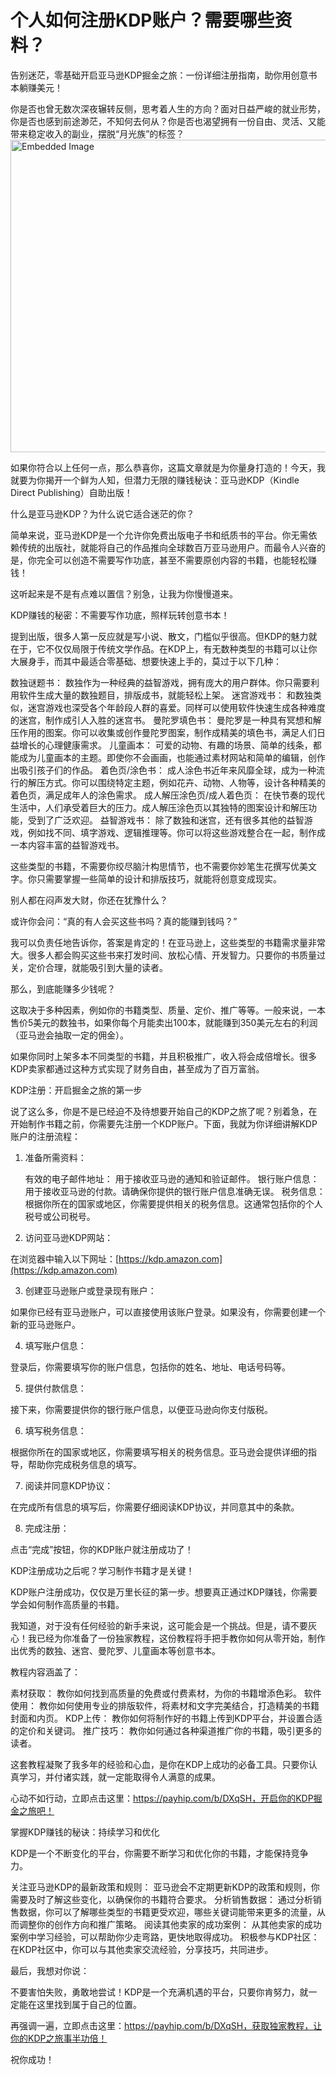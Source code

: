 # 个人如何注册KDP账户？需要哪些资料？

告别迷茫，零基础开启亚马逊KDP掘金之旅：一份详细注册指南，助你用创意书本躺赚美元！

你是否也曾无数次深夜辗转反侧，思考着人生的方向？面对日益严峻的就业形势，你是否也感到前途渺茫，不知何去何从？你是否也渴望拥有一份自由、灵活、又能带来稳定收入的副业，摆脱“月光族”的标签？
<img src="https://raw.githubusercontent.com/sangjk/ythunder/refs/heads/master/we2.jpg" alt="Embedded Image" width="750" height="500">


如果你符合以上任何一点，那么恭喜你，这篇文章就是为你量身打造的！今天，我就要为你揭开一个鲜为人知，但潜力无限的赚钱秘诀：亚马逊KDP（Kindle Direct Publishing）自助出版！

什么是亚马逊KDP？为什么说它适合迷茫的你？

简单来说，亚马逊KDP是一个允许你免费出版电子书和纸质书的平台。你无需依赖传统的出版社，就能将自己的作品推向全球数百万亚马逊用户。而最令人兴奋的是，你完全可以创造不需要写作功底，甚至不需要原创内容的书籍，也能轻松赚钱！

这听起来是不是有点难以置信？别急，让我为你慢慢道来。

KDP赚钱的秘密：不需要写作功底，照样玩转创意书本！

提到出版，很多人第一反应就是写小说、散文，门槛似乎很高。但KDP的魅力就在于，它不仅仅局限于传统文学作品。在KDP上，有无数种类型的书籍可以让你大展身手，而其中最适合零基础、想要快速上手的，莫过于以下几种：

   数独谜题书： 数独作为一种经典的益智游戏，拥有庞大的用户群体。你只需要利用软件生成大量的数独题目，排版成书，就能轻松上架。
   迷宫游戏书： 和数独类似，迷宫游戏也深受各个年龄段人群的喜爱。同样可以使用软件快速生成各种难度的迷宫，制作成引人入胜的迷宫书。
   曼陀罗填色书： 曼陀罗是一种具有冥想和解压作用的图案。你可以收集或创作曼陀罗图案，制作成精美的填色书，满足人们日益增长的心理健康需求。
   儿童画本： 可爱的动物、有趣的场景、简单的线条，都能成为儿童画本的主题。即使你不会画画，也能通过素材网站和简单的编辑，创作出吸引孩子们的作品。
   着色页/涂色书： 成人涂色书近年来风靡全球，成为一种流行的解压方式。你可以围绕特定主题，例如花卉、动物、人物等，设计各种精美的着色页，满足成年人的涂色需求。
   成人解压涂色页/成人着色页：  在快节奏的现代生活中，人们承受着巨大的压力。成人解压涂色页以其独特的图案设计和解压功能，受到了广泛欢迎。
   益智游戏书： 除了数独和迷宫，还有很多其他的益智游戏，例如找不同、填字游戏、逻辑推理等。你可以将这些游戏整合在一起，制作成一本内容丰富的益智游戏书。

这些类型的书籍，不需要你绞尽脑汁构思情节，也不需要你妙笔生花撰写优美文字。你只需要掌握一些简单的设计和排版技巧，就能将创意变成现实。

别人都在闷声发大财，你还在犹豫什么？

或许你会问：“真的有人会买这些书吗？真的能赚到钱吗？”

我可以负责任地告诉你，答案是肯定的！在亚马逊上，这些类型的书籍需求量非常大。很多人都会购买这些书来打发时间、放松心情、开发智力。只要你的书质量过关，定价合理，就能吸引到大量的读者。

那么，到底能赚多少钱呢？

这取决于多种因素，例如你的书籍类型、质量、定价、推广等等。一般来说，一本售价5美元的数独书，如果你每个月能卖出100本，就能赚到350美元左右的利润（亚马逊会抽取一定的佣金）。

如果你同时上架多本不同类型的书籍，并且积极推广，收入将会成倍增长。很多KDP卖家都通过这种方式实现了财务自由，甚至成为了百万富翁。

KDP注册：开启掘金之旅的第一步

说了这么多，你是不是已经迫不及待想要开始自己的KDP之旅了呢？别着急，在开始制作书籍之前，你需要先注册一个KDP账户。下面，我就为你详细讲解KDP账户的注册流程：

1. 准备所需资料：

   有效的电子邮件地址： 用于接收亚马逊的通知和验证邮件。
   银行账户信息： 用于接收亚马逊的付款。请确保你提供的银行账户信息准确无误。
   税务信息： 根据你所在的国家或地区，你需要提供相关的税务信息。这通常包括你的个人税号或公司税号。

2. 访问亚马逊KDP网站：

在浏览器中输入以下网址：[https://kdp.amazon.com](https://kdp.amazon.com)

3. 创建亚马逊账户或登录现有账户：

如果你已经有亚马逊账户，可以直接使用该账户登录。如果没有，你需要创建一个新的亚马逊账户。

4. 填写账户信息：

登录后，你需要填写你的账户信息，包括你的姓名、地址、电话号码等。

5. 提供付款信息：

接下来，你需要提供你的银行账户信息，以便亚马逊向你支付版税。

6. 填写税务信息：

根据你所在的国家或地区，你需要填写相关的税务信息。亚马逊会提供详细的指导，帮助你完成税务信息的填写。

7. 阅读并同意KDP协议：

在完成所有信息的填写后，你需要仔细阅读KDP协议，并同意其中的条款。

8. 完成注册：

点击“完成”按钮，你的KDP账户就注册成功了！

KDP注册成功之后呢？学习制作书籍才是关键！

KDP账户注册成功，仅仅是万里长征的第一步。想要真正通过KDP赚钱，你需要学会如何制作高质量的书籍。

我知道，对于没有任何经验的新手来说，这可能会是一个挑战。但是，请不要灰心！我已经为你准备了一份独家教程，这份教程将手把手教你如何从零开始，制作出优秀的数独、迷宫、曼陀罗、儿童画本等创意书本。

教程内容涵盖了：

   素材获取： 教你如何找到高质量的免费或付费素材，为你的书籍增添色彩。
   软件使用： 教你如何使用专业的排版软件，将素材和文字完美结合，打造精美的书籍封面和内页。
   KDP上传： 教你如何将制作好的书籍上传到KDP平台，并设置合适的定价和关键词。
   推广技巧： 教你如何通过各种渠道推广你的书籍，吸引更多的读者。

这套教程凝聚了我多年的经验和心血，是你在KDP上成功的必备工具。只要你认真学习，并付诸实践，就一定能取得令人满意的成果。

心动不如行动，立即点击这里：https://payhip.com/b/DXqSH，开启你的KDP掘金之旅吧！

掌握KDP赚钱的秘诀：持续学习和优化

KDP是一个不断变化的平台，你需要不断学习和优化你的书籍，才能保持竞争力。

   关注亚马逊KDP的最新政策和规则： 亚马逊会不定期更新KDP的政策和规则，你需要及时了解这些变化，以确保你的书籍符合要求。
   分析销售数据： 通过分析销售数据，你可以了解哪些类型的书籍更受欢迎，哪些关键词能带来更多的流量，从而调整你的创作方向和推广策略。
   阅读其他卖家的成功案例： 从其他卖家的成功案例中学习经验，可以帮助你少走弯路，更快地取得成功。
   积极参与KDP社区： 在KDP社区中，你可以与其他卖家交流经验，分享技巧，共同进步。

最后，我想对你说：

不要害怕失败，勇敢地尝试！KDP是一个充满机遇的平台，只要你肯努力，就一定能在这里找到属于自己的位置。

再强调一遍，立即点击这里：https://payhip.com/b/DXqSH，获取独家教程，让你的KDP之旅事半功倍！

祝你成功！